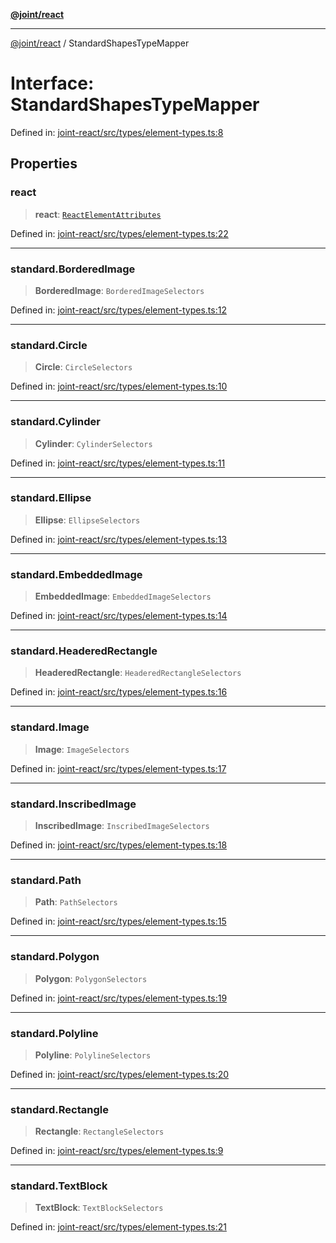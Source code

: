 [**@joint/react**](../README.md)

***

[@joint/react](../README.md) / StandardShapesTypeMapper

# Interface: StandardShapesTypeMapper

Defined in: [joint-react/src/types/element-types.ts:8](https://github.com/samuelgja/joint/blob/main/packages/joint-react/src/types/element-types.ts#L8)

## Properties

### react

> **react**: [`ReactElementAttributes`](ReactElementAttributes.md)

Defined in: [joint-react/src/types/element-types.ts:22](https://github.com/samuelgja/joint/blob/main/packages/joint-react/src/types/element-types.ts#L22)

***

### standard.BorderedImage

> **BorderedImage**: `BorderedImageSelectors`

Defined in: [joint-react/src/types/element-types.ts:12](https://github.com/samuelgja/joint/blob/main/packages/joint-react/src/types/element-types.ts#L12)

***

### standard.Circle

> **Circle**: `CircleSelectors`

Defined in: [joint-react/src/types/element-types.ts:10](https://github.com/samuelgja/joint/blob/main/packages/joint-react/src/types/element-types.ts#L10)

***

### standard.Cylinder

> **Cylinder**: `CylinderSelectors`

Defined in: [joint-react/src/types/element-types.ts:11](https://github.com/samuelgja/joint/blob/main/packages/joint-react/src/types/element-types.ts#L11)

***

### standard.Ellipse

> **Ellipse**: `EllipseSelectors`

Defined in: [joint-react/src/types/element-types.ts:13](https://github.com/samuelgja/joint/blob/main/packages/joint-react/src/types/element-types.ts#L13)

***

### standard.EmbeddedImage

> **EmbeddedImage**: `EmbeddedImageSelectors`

Defined in: [joint-react/src/types/element-types.ts:14](https://github.com/samuelgja/joint/blob/main/packages/joint-react/src/types/element-types.ts#L14)

***

### standard.HeaderedRectangle

> **HeaderedRectangle**: `HeaderedRectangleSelectors`

Defined in: [joint-react/src/types/element-types.ts:16](https://github.com/samuelgja/joint/blob/main/packages/joint-react/src/types/element-types.ts#L16)

***

### standard.Image

> **Image**: `ImageSelectors`

Defined in: [joint-react/src/types/element-types.ts:17](https://github.com/samuelgja/joint/blob/main/packages/joint-react/src/types/element-types.ts#L17)

***

### standard.InscribedImage

> **InscribedImage**: `InscribedImageSelectors`

Defined in: [joint-react/src/types/element-types.ts:18](https://github.com/samuelgja/joint/blob/main/packages/joint-react/src/types/element-types.ts#L18)

***

### standard.Path

> **Path**: `PathSelectors`

Defined in: [joint-react/src/types/element-types.ts:15](https://github.com/samuelgja/joint/blob/main/packages/joint-react/src/types/element-types.ts#L15)

***

### standard.Polygon

> **Polygon**: `PolygonSelectors`

Defined in: [joint-react/src/types/element-types.ts:19](https://github.com/samuelgja/joint/blob/main/packages/joint-react/src/types/element-types.ts#L19)

***

### standard.Polyline

> **Polyline**: `PolylineSelectors`

Defined in: [joint-react/src/types/element-types.ts:20](https://github.com/samuelgja/joint/blob/main/packages/joint-react/src/types/element-types.ts#L20)

***

### standard.Rectangle

> **Rectangle**: `RectangleSelectors`

Defined in: [joint-react/src/types/element-types.ts:9](https://github.com/samuelgja/joint/blob/main/packages/joint-react/src/types/element-types.ts#L9)

***

### standard.TextBlock

> **TextBlock**: `TextBlockSelectors`

Defined in: [joint-react/src/types/element-types.ts:21](https://github.com/samuelgja/joint/blob/main/packages/joint-react/src/types/element-types.ts#L21)
